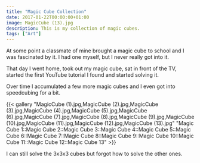 ```yaml
---
title: "Magic Cube Collection"
date: 2017-01-22T00:00:00+01:00
image: MagicCube (13).jpg
description: This is my collection of magic cubes.
tags: ["Art"]
---
```


At some point a classmate of mine brought a magic cube to school and I was fascinated by it.
I had one myself, but I never really got into it.

That day I went home, took out my magic cube, sat in front of the TV, started the first YouTube tutorial I found and started solving it.

Over time I accumulated a few more magic cubes and I even got into speedcubing for a bit.

{{< gallery "MagicCube (1).jpg,MagicCube (2).jpg,MagicCube (3).jpg,MagicCube (4).jpg,MagicCube (5).jpg,MagicCube (6).jpg,MagicCube (7).jpg,MagicCube (8).jpg,MagicCube (9).jpg,MagicCube (10).jpg,MagicCube (11).jpg,MagicCube (12).jpg,MagicCube (13).jpg" "Magic Cube 1::Magic Cube 2::Magic Cube 3::Magic Cube 4::Magic Cube 5::Magic Cube 6::Magic Cube 7::Magic Cube 8::Magic Cube 9::Magic Cube 10::Magic Cube 11::Magic Cube 12::Magic Cube 13" >}}

I can still solve the 3x3x3 cubes but forgot how to solve the other ones.
